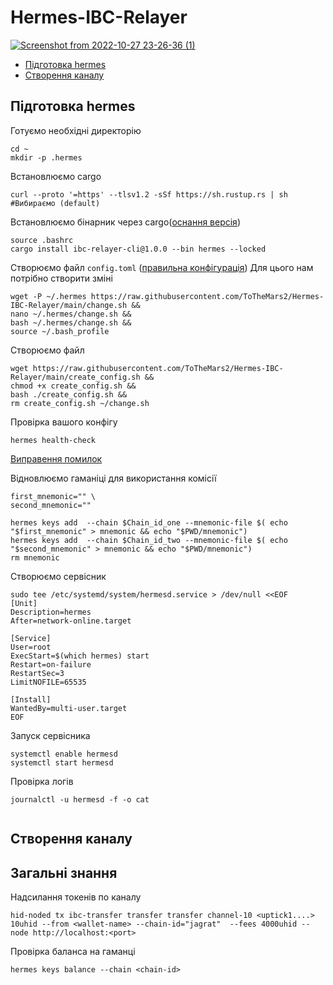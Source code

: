 # Hermes-IBC-Relayer

[![Screenshot from 2022-10-27 23-26-36 (1)](https://user-images.githubusercontent.com/109024799/198398874-429c89dd-70d0-43e6-98c6-65279ace8de9.png)
](https://github.com/informalsystems/hermes/tree/v1.0.0)


* [Підготовка hermes](https://github.com/ToTheMars2/Hermes-IBC-Relayer/blob/main/README.md#%D0%BF%D1%96%D0%B4%D0%B3%D0%BE%D1%82%D0%BE%D0%B2%D0%BA%D0%B0-hermes)
* [Створення каналу](https://github.com/ToTheMars2/Hermes-IBC-Relayer/blob/main/README.md#%D1%81%D1%82%D0%B2%D0%BE%D1%80%D0%B5%D0%BD%D0%BD%D1%8F-%D0%BA%D0%B0%D0%BD%D0%B0%D0%BB%D1%83)


## Підготовка hermes
Готуємо необхідні директорію

```
cd ~
mkdir -p .hermes

```

Встановлюємо cargo
```
curl --proto '=https' --tlsv1.2 -sSf https://sh.rustup.rs | sh #Вибираємо (default)

```

Встановлюємо бінарник через cargo([оснання версія](https://github.com/informalsystems/hermes/releases)) 
```
source .bashrc
cargo install ibc-relayer-cli@1.0.0 --bin hermes --locked

```

Створюємо файл `config.toml` ([правильна конфігурація](https://github.com/informalsystems/hermes/blob/v1.0.0/config.toml))
Для цього нам потрібно створити зміні
```
wget -P ~/.hermes https://raw.githubusercontent.com/ToTheMars2/Hermes-IBC-Relayer/main/change.sh &&
nano ~/.hermes/change.sh &&
bash ~/.hermes/change.sh &&
source ~/.bash_profile

```

Створюємо файл
```
wget https://raw.githubusercontent.com/ToTheMars2/Hermes-IBC-Relayer/main/create_config.sh && 
chmod +x create_config.sh && 
bash ./create_config.sh && 
rm create_config.sh ~/change.sh

```


Провірка вашого конфігу
```
hermes health-check

```
[Виправення помилок]()


Відновлюємо гаманіці для використання комісії
```
first_mnemonic="" \
second_mnemonic=""
```
```
hermes keys add  --chain $Chain_id_one --mnemonic-file $( echo "$first_mnemonic" > mnemonic && echo "$PWD/mnemonic")
hermes keys add  --chain $Chain_id_two --mnemonic-file $( echo "$second_mnemonic" > mnemonic && echo "$PWD/mnemonic")
rm mnemonic

```

Створюємо сервісник
```
sudo tee /etc/systemd/system/hermesd.service > /dev/null <<EOF
[Unit]
Description=hermes
After=network-online.target

[Service]
User=root
ExecStart=$(which hermes) start
Restart=on-failure
RestartSec=3
LimitNOFILE=65535

[Install]
WantedBy=multi-user.target
EOF
```

Запуск сервісника
```
systemctl enable hermesd
systemctl start hermesd

```

Провірка логів
```
journalctl -u hermesd -f -o cat
 
```

## Створення каналу


## Загальні знання

Надсилання токенів по каналу
```
hid-noded tx ibc-transfer transfer transfer channel-10 <uptick1....> 10uhid --from <wallet-name> --chain-id="jagrat"  --fees 4000uhid --node http://localhost:<port>
```

Провірка баланса на гаманці
```
hermes keys balance --chain <chain-id>
```
